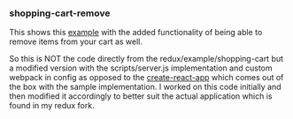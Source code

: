 ### shopping-cart-remove

This shows this [example](https://github.com/reactjs/redux/tree/master/examples/shopping-cart)
with the added functionality of being able to remove items from your cart as well.

So this is NOT the code directly from the redux/example/shopping-cart but a modified version with the scripts/server.js implementation and custom webpack in config as opposed to the
[create-react-app](https://github.com/facebookincubator/create-react-app)
which comes out of the box with the sample implementation.  I worked on this code initially and then modified it accordingly to better suit the actual application which is found in my redux fork.
